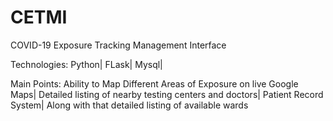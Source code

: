 # CETMI
COVID-19 Exposure Tracking Management Interface

Technologies:
        Python|
        FLask|
        Mysql|
        
Main Points:
        Ability to Map Different Areas of Exposure on live Google Maps| 
        Detailed listing of nearby testing centers and doctors|
        Patient Record System|
        Along with that detailed listing of available wards 
        

  
